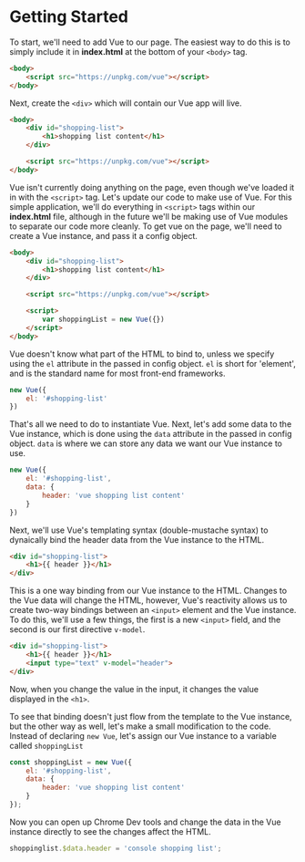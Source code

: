# Getting Started

To start, we'll need to add Vue to our page.  The easiest way to do this is to simply include it in **index.html** at the bottom of your `<body>` tag.

```html
<body>
    <script src="https://unpkg.com/vue"></script>
</body>
```

Next, create the `<div>` which will contain our Vue app will live.

```html
<body>
    <div id="shopping-list">
        <h1>shopping list content</h1>
    </div>

    <script src="https://unpkg.com/vue"></script>
</body>
```

Vue isn't currently doing anything on the page, even though we've loaded it in with the `<script>` tag.  Let's update our code to make use of Vue.  For this simple application, we'll do everything in `<script>` tags within our **index.html** file, although in the future we'll be making use of Vue modules to separate our code more cleanly.  To get vue on the page, we'll need to create a Vue instance, and pass it a config object.

```html
<body>
    <div id="shopping-list">
        <h1>shopping list content</h1>
    </div>

    <script src="https://unpkg.com/vue"></script>

    <script>
        var shoppingList = new Vue({})
    </script>
</body>
```

Vue doesn't know what part of the HTML to bind to, unless we specify using the `el` attribute in the passed in config object. `el` is short for 'element', and is the standard name for most front-end frameworks.

```js
new Vue({
    el: '#shopping-list'
})
```

That's all we need to do to instantiate Vue.  Next, let's add some data to the Vue instance, which is done using the `data` attribute in the passed in config object.  `data` is where we can store any data we want our Vue instance to use.

```js
new Vue({
    el: '#shopping-list',
    data: {
        header: 'vue shopping list content'
    }
})
```

Next, we'll use Vue's templating syntax (double-mustache syntax) to dynaically bind the header data from the Vue instance to the HTML.

```html
<div id="shopping-list">
    <h1>{{ header }}</h1>
</div>
```

This is a one way binding from our Vue instance to the HTML.  Changes to the Vue data will change the HTML, however, Vue's reactivity allows us to create two-way bindings between an `<input>` element and the Vue instance.  To do this, we'll use a few things, the first is a new `<input>` field, and the second is our first directive `v-model`.

```html
<div id="shopping-list">
    <h1>{{ header }}</h1>
    <input type="text" v-model="header">
</div>
```

Now, when you change the value in the input, it changes the value displayed in the `<h1>`.

To see that binding doesn't just flow from the template to the Vue instance, but the other way as well, let's make a small modification to the code.  Instead of declaring `new Vue`, let's assign our Vue instance to a variable called `shoppingList`

```js
const shoppingList = new Vue({
    el: '#shopping-list',
    data: {
        header: 'vue shopping list content'
    }
});
```

Now you can open up Chrome Dev tools and change the data in the Vue instance directly to see the changes affect the HTML.

```js
shoppinglist.$data.header = 'console shopping list';
```
